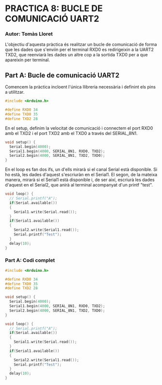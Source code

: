 # PRACTICA 8: BUCLE DE COMUNICACIÓ UART2
### Autor: Tomàs Lloret
L'objectiu d'aquesta pràctica és realitzar un bucle de comunicació de forma que les dades que s'enviin per el terminal RXD0 es redirigeixin a la UART2 TXD2, que reenviarà les dades un altre cop a la sortida TXD0 per a que apareixin per terminal.

## Part A: Bucle de comunicació UART2
Comencem la pràctica incloent l'única llibreria necessària i definint els pins a utilitzar.
```c
#include <Arduino.h>

#define RXD0 34
#define TXD0 35
#define TXD2 28
```

En el setup, definim la velocitat de comunicació i connectem el port RXD0 amb el TXD2 i el port TXD2 amb el TXD0 a través del SERIAL_8N1.
```c
void setup() {
  Serial.begin(4000);
  Serial1.begin(4000, SERIAL_8N1, RXD0, TXD2);
  Serial2.begin(4000, SERIAL_8N1, TXD2, TXD0);
}
```

En el loop es fan dos ifs, un d'ells mirarà si el canal Serial està disponible. Si ho està, les dades d'aquest s'escriuràn en el Serial1. El segon, de la mateixa manera, mirarà si el Serial1 està disponible i, de ser així, escriurà les dades d'aquest en el Serial2, que anirà al terminal acompanyat d'un printf "test".
```c
void loop() {
  // Serial.printf("A");
  if(Serial.available())
  {
    Serial1.write(Serial.read());  
  }
  if(Serial1.available())
  {
    Serial2.write(Serial1.read());
    Serial.printf("Test");
  }
  delay(10);
}
```

### Part A: Codi complet
```c
#include <Arduino.h>

#define RXD0 34
#define TXD0 35
#define TXD2 28

void setup() {
  Serial.begin(4000);
  Serial1.begin(4000, SERIAL_8N1, RXD0, TXD2);
  Serial2.begin(4000, SERIAL_8N1, TXD2, TXD0);
}

void loop() {
  // Serial.printf("A");
  if(Serial.available())
  {
    Serial1.write(Serial.read());  
  }
  if(Serial1.available())
  {
    Serial2.write(Serial1.read());
    Serial.printf("Test");
  }
  delay(10);
}
```